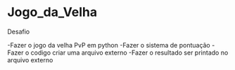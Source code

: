# Jogo_da_Velha
Desafio

-Fazer o jogo da velha PvP em python
-Fazer o sistema de pontuação
-Fazer o codigo criar uma arquivo externo
-Fazer o resultado ser printado no arquivo externo
